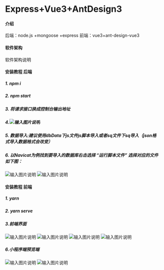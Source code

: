 # Express+Vue3+AntDesign3

#### 介绍
后端：node.js +mongoose +express
前端：vue3+ant-design-vue3

#### 软件架构
软件架构说明


#### 安装教程 后端

##### 1.  npm i
##### 2.  npm start
##### 3. 将请求接口换成控制台输出地址

##### 4.![输入图片说明](https://images.gitee.com/uploads/images/2021/0716/111807_c2945dc1_5452088.png "屏幕截图.png")

##### 5. 数据导入:建议使用dbData下js文件js脚本导入或者sq文件下sq导入（json格式导入数据格式会改变）
##### 6. 以Navicat为例找到要导入的数据库右击选择 “运行脚本文件” 选择对应的文件 如下图：
![输入图片说明](public/image/image_5.png)
![输入图片说明](public/image/image_6.png)

#### 安装教程 前端

##### 1.  yarn
##### 2.  yarn serve


##### 3.前端界面
![输入图片说明](public/image/image_1.png)
![输入图片说明](public/image/image_2.png)
![输入图片说明](public/image/image_3.png)
![输入图片说明](public/image/image_4.png)


##### 6.小程序端预览端

![输入图片说明](public/image/wx.png)
![输入图片说明](public/image/wx_2.png)



